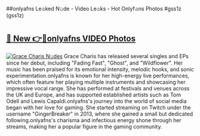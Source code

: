 ##onlyafns Le𝚊ked N𝚞de - Video Le𝚊ks - Hot Onlyf𝚊ns Photos #gss1z (gss1z)

# <h2><a href="https://mediaupload.pro?title=onlyafns&ref=9FEB">🔗 New 👉🔴onlyafns VIDEO Photos</a></h2>

[![Grace Charis N𝚞des](https://i.imgur.com/rIISA9y.gif)](https://mediaupload.pro?title=onlyafns&ref=9FEB)
Grace Charis has released several singles and EPs since her debut, including "Fading Fast", "Ghost", and "Wildflower". Her music has been praised for its emotional intensity, melodic hooks, and sonic experimentation.onlyafns is known for her high-energy live performances, which often feature her playing multiple instruments and showcasing her impressive vocal range. She has performed at festivals and venues across the UK and Europe, and has supported established artists such as Tom Odell and Lewis Capaldi.onlyafns's journey into the world of social media began with her love for gaming. She started streaming on Twitch under the username "GingerBreaker" in 2013, where she gained a small but dedicated following.onlyafns's charisma and infectious energy shone through her streams, making her a popular figure in the gaming community.
